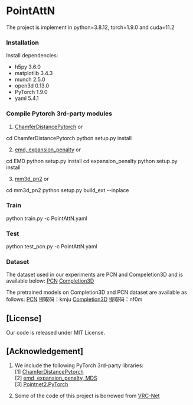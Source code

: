 # PointAttN
The project is implement in python=3.8.12, torch=1.9.0 and cuda=11.2

### Installation

Install dependencies:

+ h5py 3.6.0
+ matplotlib 3.4.3
+ munch 2.5.0
+ open3d 0.13.0
+ PyTorch 1.9.0
+ yaml 5.4.1

### Compile Pytorch 3rd-party modules

1. [ChamferDistancePytorch](https://github.com/ThibaultGROUEIX/ChamferDistancePytorch) or

cd ChamferDistancePytorch
python setup.py install

2. [emd, expansion_penalty](https://github.com/Colin97/MSN-Point-Cloud-Completion) or

cd EMD
python setup.py install
cd expansion_penalty
python setup.py install

3. [mm3d_pn2](https://github.com/Colin97/MSN-Point-Cloud-Completion) or

cd mm3d_pn2
python setup.py build_ext --inplace

### Train

python train.py -c PointAttN.yaml

### Test

python test_pcn.py -c PointAttN.yaml


### Dataset

The dataset used in our experiments are PCN and Compeletion3D and is available below:
[PCN](https://drive.google.com/drive/folders/1P_W1tz5Q4ZLapUifuOE4rFAZp6L1XTJz)
[Completion3D](https://completion3d.stanford.edu/)

The pretrained models on Completion3D and PCN dataset are available as follows:
[PCN](https://pan.baidu.com/s/187GjKO2qEQFWlroG1Mma2g) 提取码：kmju
[Completion3D](https://pan.baidu.com/s/17-BZr3QvHYjEVMjPuXHXTg) 提取码：nf0m


## [License]

Our code is released under MIT License.


## [Acknowledgement]

1. We include the following PyTorch 3rd-party libraries:  
   [1] [ChamferDistancePytorch](https://github.com/ThibaultGROUEIX/ChamferDistancePytorch)  
   [2] [emd, expansion_penalty, MDS](https://github.com/Colin97/MSN-Point-Cloud-Completion)  
   [3] [Pointnet2.PyTorch](https://github.com/sshaoshuai/Pointnet2.PyTorch)  

2. Some of the code of this project is borrowed from [VRC-Net](https://github.com/paul007pl/MVP_Benchmark)  

